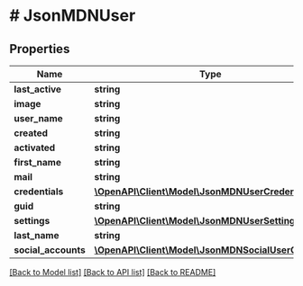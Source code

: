 # # JsonMDNUser

## Properties

Name | Type | Description | Notes
------------ | ------------- | ------------- | -------------
**last_active** | **string** |  | [optional] 
**image** | **string** |  | [optional] 
**user_name** | **string** |  | [optional] 
**created** | **string** |  | [optional] 
**activated** | **string** |  | [optional] 
**first_name** | **string** |  | [optional] 
**mail** | **string** |  | [optional] 
**credentials** | [**\OpenAPI\Client\Model\JsonMDNUserCredentials**](JsonMDNUserCredentials.md) |  | [optional] 
**guid** | **string** |  | [optional] 
**settings** | [**\OpenAPI\Client\Model\JsonMDNUserSetting[]**](JsonMDNUserSetting.md) |  | [optional] 
**last_name** | **string** |  | [optional] 
**social_accounts** | [**\OpenAPI\Client\Model\JsonMDNSocialUserObject[]**](JsonMDNSocialUserObject.md) |  | [optional] 

[[Back to Model list]](../../README.md#documentation-for-models) [[Back to API list]](../../README.md#documentation-for-api-endpoints) [[Back to README]](../../README.md)


